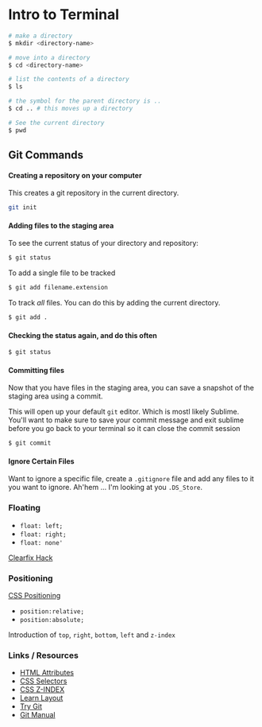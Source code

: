 # Intro to Terminal

```sh
# make a directory
$ mkdir <directory-name>

# move into a directory
$ cd <directory-name>

# list the contents of a directory
$ ls

# the symbol for the parent directory is ..
$ cd .. # this moves up a directory

# See the current directory
$ pwd
```

## Git Commands

#### Creating a repository on your computer
This creates a git repository in the current directory.

```sh
git init
```

#### Adding files to the staging area

To see the current status of your directory and repository:

```sh
$ git status
```

To add a single file to be tracked

```sh
$ git add filename.extension
```

To track *all* files. You can do this by adding the current directory.

```sh
$ git add .
```

#### Checking the status again, and do this often
```sh
$ git status
```

#### Committing files
Now that you have files in the staging area, you can save a snapshot of the staging area using a commit.

This will open up your default `git` editor. Which is mostl likely Sublime. You'll want to make sure to save your commit message and exit sublime before you go back to your terminal so it can close the commit session

```sh
$ git commit 
```

#### Ignore Certain Files 

Want to ignore a specific file, create a `.gitignore` file and add any files to it you want to ignore. Ah'hem ... I'm looking at you `.DS_Store`.

### Floating

* `float: left;`
* `float: right;`
* `float: none'`

[Clearfix Hack](http://learnlayout.com/clearfix.html)


### Positioning

[CSS Positioning](https://developer.mozilla.org/en-US/docs/Web/CSS/position)

* `position:relative;`
* `position:absolute;`

Introduction of `top`, `right`, `bottom`, `left` and `z-index`

### Links / Resources

* [HTML Attributes](https://developer.mozilla.org/en-US/docs/Web/HTML/Attributes)
* [CSS Selectors](https://developer.mozilla.org/en-US/docs/Web/Guide/CSS/Getting_started/Selectors)
* [CSS Z-INDEX](https://developer.mozilla.org/en-US/docs/Web/Guide/CSS/Understanding_z_index/The_stacking_context)
* [Learn Layout](http://learnlayout.com/)
* [Try Git](https://try.github.io/levels/1/challenges/1)
* [Git Manual](http://git-scm.com/doc)
